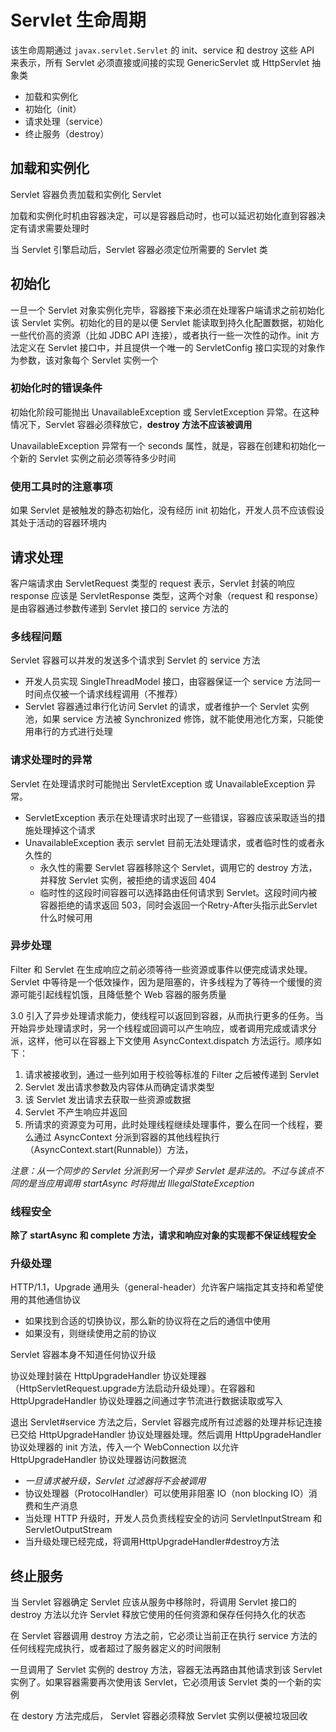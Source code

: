 # Servlet 生命周期

该生命周期通过 `javax.servlet.Servlet` 的 init、service 和 destroy 这些 API 来表示，所有 Servlet 必须直接或间接的实现 GenericServlet 或 HttpServlet 抽象类

* 加载和实例化
* 初始化（init）
* 请求处理（service）
* 终止服务（destroy）



## 加载和实例化

Servlet 容器负责加载和实例化 Servlet

加载和实例化时机由容器决定，可以是容器启动时，也可以延迟初始化直到容器决定有请求需要处理时

当 Servlet 引擎启动后，Servlet 容器必须定位所需要的 Servlet 类



## 初始化

一旦一个 Servlet 对象实例化完毕，容器接下来必须在处理客户端请求之前初始化该 Servlet 实例。初始化的目的是以便 Servlet 能读取到持久化配置数据，初始化一些代价高的资源（比如 JDBC API 连接），或者执行一些一次性的动作。init 方法定义在 Servlet 接口中，并且提供一个唯一的 ServletConfig 接口实现的对象作为参数，该对象每个 Servlet 实例一个

### 初始化时的错误条件

初始化阶段可能抛出 UnavailableException 或 ServletException 异常。在这种情况下，Servlet 容器必须释放它，**destroy 方法不应该被调用**

UnavailableException 异常有一个 seconds 属性，就是，容器在创建和初始化一个新的 Servlet 实例之前必须等待多少时间

### 使用工具时的注意事项

如果 Servlet 是被触发的静态初始化，没有经历 init 初始化，开发人员不应该假设其处于活动的容器环境内



## 请求处理

客户端请求由 ServletRequest 类型的 request 表示，Servlet 封装的响应 response 应该是 ServletResponse 类型，这两个对象（request 和 response） 是由容器通过参数传递到 Servlet 接口的 service 方法的

### 多线程问题

Servlet 容器可以并发的发送多个请求到 Servlet 的 service 方法

* 开发人员实现 SingleThreadModel 接口，由容器保证一个 service 方法同一时间点仅被一个请求线程调用（不推荐）
* Servlet 容器通过串行化访问 Servlet 的请求，或者维护一个 Servlet 实例池，如果 service 方法被 Synchronized 修饰，就不能使用池化方案，只能使用串行的方式进行处理

### 请求处理时的异常

Servlet 在处理请求时可能抛出 ServletException 或 UnavailableException 异常。

* ServletException 表示在处理请求时出现了一些错误，容器应该采取适当的措施处理掉这个请求
* UnavailableException 表示 servlet 目前无法处理请求，或者临时性的或者永久性的
  * 永久性的需要 Servlet 容器移除这个 Servlet，调用它的 destroy 方法，并释放 Servlet 实例，被拒绝的请求返回 404
  * 临时性的这段时间容器可以选择路由任何请求到 Servlet。这段时间内被容器拒绝的请求返回 503，同时会返回一个Retry-After头指示此Servlet什么时候可用

### 异步处理

Filter 和 Servlet 在生成响应之前必须等待一些资源或事件以便完成请求处理。Servlet 中等待是一个低效操作，因为是阻塞的，许多线程为了等待一个缓慢的资源可能引起线程饥饿，且降低整个 Web 容器的服务质量

3.0 引入了异步处理请求能力，使线程可以返回到容器，从而执行更多的任务。当开始异步处理请求时，另一个线程或回调可以产生响应，或者调用完成或请求分派，这样，他可以在容器上下文使用 AsyncContext.dispatch 方法运行。顺序如下：

1. 请求被接收到，通过一些列如用于校验等标准的 Filter 之后被传递到 Servlet
2. Servlet 发出请求参数及内容体从而确定请求类型
3. 该 Servlet 发出请求去获取一些资源或数据
4. Servlet 不产生响应并返回
5. 所请求的资源变为可用，此时处理线程继续处理事件，要么在同一个线程，要么通过 AsyncContext 分派到容器的其他线程执行（AsyncContext.start(Runnable)）方法，

*注意：从一个同步的 Servlet 分派到另一个异步 Servlet 是非法的。不过与该点不同的是当应用调用 startAsync 时将抛出 IllegalStateException*

### 线程安全

**除了 startAsync 和 complete 方法，请求和响应对象的实现都不保证线程安全**

### 升级处理

HTTP/1.1，Upgrade 通用头（general-header）允许客户端指定其支持和希望使用的其他通信协议

* 如果找到合适的切换协议，那么新的协议将在之后的通信中使用
* 如果没有，则继续使用之前的协议

Servlet 容器本身不知道任何协议升级

协议处理封装在 HttpUpgradeHandler 协议处理器（HttpServletRequest.upgrade方法启动升级处理）。在容器和 HttpUpgradeHandler 协议处理器之间通过字节流进行数据读取或写入

退出 Servlet#service 方法之后，Servlet 容器完成所有过滤器的处理并标记连接已交给 HttpUpgradeHandler 协议处理器处理。然后调用 HttpUpgradeHandler 协议处理器的 init 方法，传入一个 WebConnection 以允许 HttpUpgradeHandler 协议处理器访问数据流

* *一旦请求被升级，Servlet 过滤器将不会被调用*
* 协议处理器（ProtocolHandler）可以使用非阻塞 IO（non blocking IO）消费和生产消息
* 当处理 HTTP 升级时，开发人员负责线程安全的访问 ServletInputStream 和 ServletOutputStream
* 当升级处理已经完成，将调用HttpUpgradeHandler#destroy方法



## 终止服务

当 Servlet 容器确定 Servlet 应该从服务中移除时，将调用 Servlet 接口的 destroy 方法以允许 Servlet 释放它使用的任何资源和保存任何持久化的状态

在 Servlet 容器调用 destroy 方法之前，它必须让当前正在执行 service 方法的任何线程完成执行，或者超过了服务器定义的时间限制

一旦调用了 Servlet 实例的 destroy 方法，容器无法再路由其他请求到该 Servlet 实例了。如果容器需要再次使用该 Servlet，它必须用该 Servlet 类的一个新的实例

在 destory 方法完成后， Servlet 容器必须释放 Servlet 实例以便被垃圾回收